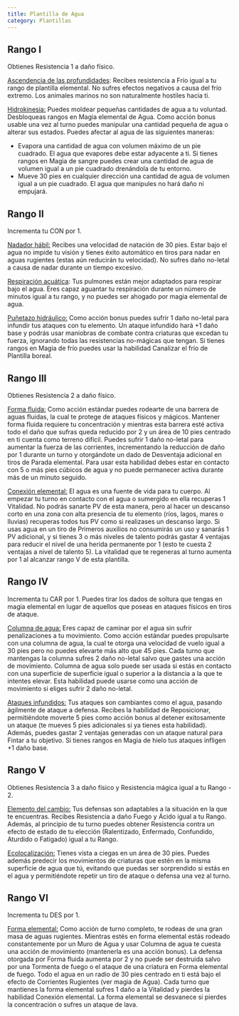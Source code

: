 ```yaml
---
title: Plantilla de Agua
category: Plantillas
---
```


## Rango I

Obtienes Resistencia 1 a daño físico. 

<u>Ascendencia de las profundidades</u>: Recibes resistencia a Frío igual a tu rango de plantilla elemental. No sufres efectos negativos a causa del frío extremo. Los animales marinos no son naturalmente hostiles hacia ti.

<u>Hidrokinesia:</u> Puedes moldear pequeñas cantidades de agua a tu voluntad. Desbloqueas rangos en Magia elemental de Agua. Como acción bonus usable una vez al turno puedes manipular una cantidad pequeña de agua o alterar sus estados. Puedes afectar al agua de las siguientes maneras:

- Evapora una cantidad de agua con volumen máximo de un pie cuadrado. El agua que  evapores debe estar adyacente a ti. Si tienes rangos en Magia de sangre puedes crear una cantidad de agua de volumen igual a un pie cuadrado drenándola de tu entorno.
- Mueve 30 pies en cualquier dirección una cantidad de agua de volumen igual a un pie cuadrado. El agua que manipules no hará daño ni empujará.

## Rango II

Incrementa tu CON por 1.

<u>Nadador hábil:</u> Recibes una velocidad de natación de 30 pies. Estar bajo el agua no impide tu visión y tienes éxito automático en tiros para nadar en aguas rugientes (estas aún reducirán tu velocidad). No sufres daño no-letal a causa de nadar durante un tiempo excesivo.

<u>Respiración acuática</u>: Tus pulmones están mejor adaptados para respirar bajo el agua. Eres capaz aguantar tu respiración durante un número de minutos igual a tu rango, y no puedes ser ahogado por magia elemental de agua.

<u>Puñetazo hidráulico:</u> Como acción bonus puedes sufrir 1 daño no-letal para infundir tus ataques con tu elemento. Un ataque infundido hará +1 daño base y podrás usar maniobras de combate contra criaturas que excedan tu fuerza, ignorando todas las resistencias no-mágicas que tengan. Si tienes rangos en Magia de frío puedes usar la habilidad Canalizar el frío de Plantilla boreal.

## Rango III 

Obtienes Resistencia 2 a daño físico. 

<u>Forma fluida:</u> Como acción estándar puedes rodearte de una barrera de aguas fluidas, la cual te protege de ataques físicos y mágicos. Mantener forma fluida requiere tu concentración y mientras esta barrera esté activa todo el daño que sufras queda reducido por 2 y un área de 10 pies centrado en ti cuenta como terreno difícil. Puedes sufrir 1 daño no-letal para aumentar la fuerza de las corrientes, incrementando la reducción de daño por 1 durante un turno y otorgándote un dado de Desventaja adicional en tiros de Parada elemental. Para usar esta habilidad debes estar en contacto con 5 o más pies cúbicos de agua y no puede permanecer activa durante más de un minuto seguido. 

<u>Conexión elemental:</u> El agua es una fuente de vida para tu cuerpo. Al empezar tu turno en contacto con el agua o sumergido en ella recuperas 1 Vitalidad. No podrás sanarte PV de esta manera, pero al hacer un descanso corto en una zona con alta presencia de tu elemento (ríos, lagos, mares o lluvias) recuperas todos tus PV como si realizases un descanso largo. Si usas agua en un tiro de Primeros auxilios no consumirás un uso y sanarás 1 PV adicional, y si tienes 3 o más niveles de talento podrás gastar 4 ventajas para reducir el nivel de una herida permanente por 1 (esto te cuesta 2 ventajas a nivel de talento 5). La vitalidad que te regeneras al turno aumenta por 1 al alcanzar rango V de esta plantilla.

## Rango IV 

Incrementa tu CAR por 1. Puedes tirar los dados de soltura que tengas en magia elemental en lugar de aquellos que poseas en ataques físicos en tiros de ataque.

<u>Columna de agua:</u> Eres capaz de caminar por el agua sin sufrir penalizaciones a tu movimiento. Como acción estándar puedes propulsarte con una columna de agua, la cual te otorga una velocidad de vuelo igual a 30 pies pero no puedes elevarte más alto que 45 pies. Cada turno que mantengas la columna sufres 2 daño no-letal salvo que gastes una acción de movimiento. Columna de agua solo puede ser usada si estás en contacto con una superficie de superficie igual o superior a la distancia a la que te intentes elevar. Esta habilidad puede usarse como una acción de movimiento si eliges sufrir 2 daño no-letal.

<u>Ataques infundidos:</u> Tus ataques son cambiantes como el agua, pasando ágilmente de ataque a defensa. Recibes la habilidad de Reposicionar, permitiéndote moverte 5 pies como acción bonus al detener exitosamente un ataque (te mueves 5 pies adicionales si ya tienes esta habilidad). Además, puedes gastar 2 ventajas generadas con un ataque natural para Fintar a tu objetivo. Si tienes rangos en Magia de hielo tus ataques infligen +1 daño base. 

## Rango V 

Obtienes Resistencia 3 a daño físico y Resistencia mágica igual a tu Rango - 2.

<u>Elemento del cambio:</u> Tus defensas son adaptables a la situación en la que te encuentras. Recibes Resistencia a daño Fuego y Ácido igual a tu Rango. Además, al principio de tu turno puedes obtener Resistencia contra un efecto de estado de tu elección (Ralentizado, Enfermado, Confundido, Aturdido o Fatigado) igual a tu Rango.

<u>Ecolocalización:</u> Tienes vista a ciegas en un área de 30 pies. Puedes además predecir los movimientos de criaturas que estén en la misma superficie de agua que tú, evitando que puedas ser sorprendido si estás en el agua y permitiéndote repetir un tiro de ataque o defensa una vez al turno.

## Rango VI

Incrementa tu DES por 1.

<u>Forma elemental:</u> Como acción de turno completo, te rodeas de una gran masa de aguas rugientes. Mientras estés en forma elemental estás rodeado constantemente por un Muro de Agua y usar Columna de agua te cuesta una acción de movimiento (mantenerla es una acción bonus). La defensa otorgada por Forma fluida aumenta por 2 y no puede ser destruida salvo por una Tormenta de fuego o el ataque de una criatura en Forma elemental de fuego. Todo el agua en un radio de 30 pies centrado en ti está bajo el efecto de Corrientes Rugientes (ver magia de Agua). Cada turno que mantienes la forma elemental sufres 1 daño a la Vitalidad y pierdes la habilidad Conexión elemental. La forma elemental se desvanece si pierdes la concentración o sufres un ataque de lava.